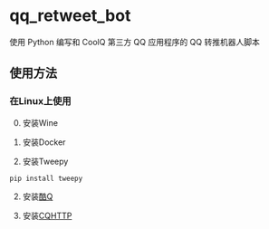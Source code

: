 # qq_retweet_bot
使用 Python 编写和 CoolQ 第三方 QQ 应用程序的 QQ 转推机器人脚本

## 使用方法
### 在Linux上使用
0. 安装Wine
0. 安装Docker

1. 安装Tweepy
<pre><code>pip install tweepy</pre></code>
2. 安装<a href="https://cqp.cc/">酷Q</a>

3. 安装<a href="https://cqhttp.cc/">CQHTTP</a>
